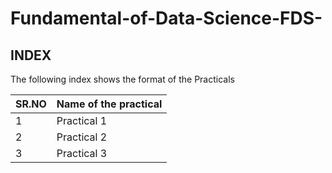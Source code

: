 # Fundamental-of-Data-Science-FDS-


## INDEX

The following index shows the format of the Practicals

| SR.NO | Name of the practical |
| ------ | ------ |
| 1 | Practical 1  |
| 2 | Practical 2  |
| 3 | Practical 3  |
